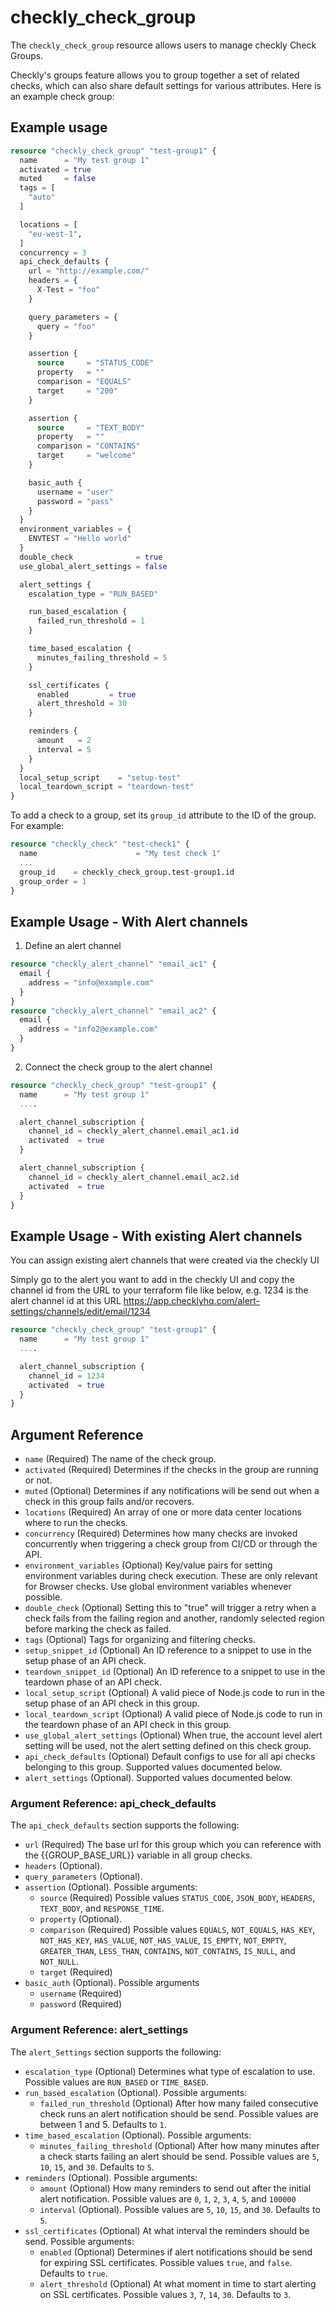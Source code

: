 # checkly_check_group
The `checkly_check_group` resource allows users to manage checkly Check Groups.

Checkly's groups feature allows you to group together a set of related checks, which can also share default settings for various attributes. Here is an example check group:

## Example usage
```terraform
resource "checkly_check_group" "test-group1" {
  name      = "My test group 1"
  activated = true
  muted     = false
  tags = [
    "auto"
  ]

  locations = [
    "eu-west-1",
  ]
  concurrency = 3
  api_check_defaults {
    url = "http://example.com/"
    headers = {
      X-Test = "foo"
    }

    query_parameters = {
      query = "foo"
    }

    assertion {
      source     = "STATUS_CODE"
      property   = ""
      comparison = "EQUALS"
      target     = "200"
    }

    assertion {
      source     = "TEXT_BODY"
      property   = ""
      comparison = "CONTAINS"
      target     = "welcome"
    }

    basic_auth {
      username = "user"
      password = "pass"
    }
  }
  environment_variables = {
    ENVTEST = "Hello world"
  }
  double_check              = true
  use_global_alert_settings = false

  alert_settings {
    escalation_type = "RUN_BASED"

    run_based_escalation {
      failed_run_threshold = 1
    }

    time_based_escalation {
      minutes_failing_threshold = 5
    }

    ssl_certificates {
      enabled         = true
      alert_threshold = 30
    }

    reminders {
      amount   = 2
      interval = 5
    }
  }
  local_setup_script    = "setup-test"
  local_teardown_script = "teardown-test"
}
```
To add a check to a group, set its `group_id` attribute to the ID of the group. For example:

```terraform
resource "checkly_check" "test-check1" {
  name                      = "My test check 1"
  ...
  group_id    = checkly_check_group.test-group1.id
  group_order = 1
}
```

## Example Usage - With Alert channels
1. Define an alert channel
```terraform
resource "checkly_alert_channel" "email_ac1" {
  email {
    address = "info@example.com"
  }
}
resource "checkly_alert_channel" "email_ac2" {
  email {
    address = "info2@example.com"
  }
}
```

2. Connect the check group to the alert channel
```terraform
resource "checkly_check_group" "test-group1" {
  name      = "My test group 1"
  ....

  alert_channel_subscription {
    channel_id = checkly_alert_channel.email_ac1.id
    activated  = true
  }

  alert_channel_subscription {
    channel_id = checkly_alert_channel.email_ac2.id
    activated  = true
  }
}
```

## Example Usage - With existing Alert channels
You can assign existing alert channels that were created via the checkly UI

Simply go to the alert you want to add in the checkly UI and copy the channel id from the URL to your terraform file like below, e.g. 1234 is the alert channel id at this URL https://app.checklyhq.com/alert-settings/channels/edit/email/1234

```terraform
resource "checkly_check_group" "test-group1" {
  name      = "My test group 1"
  ....

  alert_channel_subscription {
    channel_id = 1234
    activated  = true
  }
}
```

## Argument Reference
* `name` (Required) The name of the check group.
* `activated` (Required) Determines if the checks in the group are running or not.
* `muted` (Optional) Determines if any notifications will be send out when a check in this group fails and/or recovers.
* `locations` (Required) An array of one or more data center locations where to run the checks.
* `concurrency` (Required) Determines how many checks are invoked concurrently when triggering a check group from CI/CD or through the API.
* `environment_variables` (Optional)  Key/value pairs for setting environment variables during check execution. These are only relevant for Browser checks. Use global environment variables whenever possible.
* `double_check` (Optional) Setting this to "true" will trigger a retry when a check fails from the failing region and another, randomly selected region before marking the check as failed.
* `tags` (Optional) Tags for organizing and filtering checks.
* `setup_snippet_id` (Optional) An ID reference to a snippet to use in the setup phase of an API check.
* `teardown_snippet_id` (Optional) An ID reference to a snippet to use in the teardown phase of an API check.
* `local_setup_script` (Optional) A valid piece of Node.js code to run in the setup phase of an API check in this group.
* `local_teardown_script` (Optional) A valid piece of Node.js code to run in the teardown phase of an API check in this group.
* `use_global_alert_settings` (Optional) When true, the account level alert setting will be used, not the alert setting defined on this check group.
* `api_check_defaults` (Optional) Default configs to use for all api checks belonging to this group. Supported values documented below.
* `alert_settings` (Optional). Supported values documented below.


### Argument Reference: api_check_defaults
The `api_check_defaults` section supports the following:
* `url` (Required) The base url for this group which you can reference with the {{GROUP_BASE_URL}} variable in all group checks.
* `headers` (Optional).
* `query_parameters` (Optional).
* `assertion` (Optional). Possible arguments:
  * `source` (Required) Possible values `STATUS_CODE`, `JSON_BODY`, `HEADERS`, `TEXT_BODY`, and `RESPONSE_TIME`.
  * `property` (Optional).
  * `comparison` (Required) Possible values `EQUALS`, `NOT_EQUALS`, `HAS_KEY`, `NOT_HAS_KEY`, `HAS_VALUE`, `NOT_HAS_VALUE`, `IS_EMPTY`, `NOT_EMPTY`, `GREATER_THAN`, `LESS_THAN`, `CONTAINS`, `NOT_CONTAINS`, `IS_NULL`, and `NOT_NULL`.
  * `target` (Required)
* `basic_auth` (Optional). Possible arguments
  * `username` (Required)
  * `password` (Required)


### Argument Reference: alert_settings
The `alert_Settings` section supports the following:
* `escalation_type` (Optional) Determines what type of escalation to use. Possible values are `RUN_BASED` or `TIME_BASED`.
* `run_based_escalation` (Optional). Possible arguments:
  * `failed_run_threshold` (Optional) After how many failed consecutive check runs an alert notification should be send. Possible values are between 1 and 5. Defaults to `1`.
* `time_based_escalation` (Optional). Possible arguments:
  * `minutes_failing_threshold` (Optional) After how many minutes after a check starts failing an alert should be send. Possible values are `5`, `10`, `15`, and `30`. Defaults to `5`.
* `reminders` (Optional). Possible arguments:
  * `amount` (Optional) How many reminders to send out after the initial alert notification. Possible values are `0`, `1`, `2`, `3`, `4`, `5`, and `100000`
  * `interval` (Optional). Possible values are `5`, `10`, `15`, and `30`. Defaults to `5`.
* `ssl_certificates` (Optional) At what interval the reminders should be send.  Possible arguments:
  * `enabled` (Optional) Determines if alert notifications should be send for expiring SSL certificates. Possible values `true`, and `false`. Defaults to `true`.
  * `alert_threshold` (Optional) At what moment in time to start alerting on SSL certificates. Possible values `3`, `7`, `14`, `30`. Defaults to `3`.
